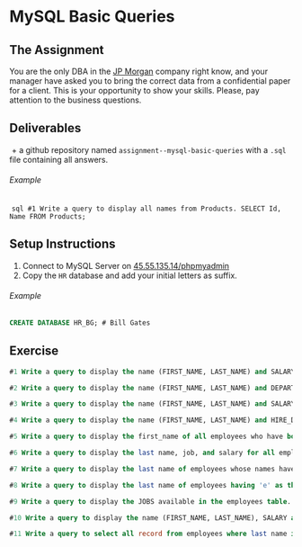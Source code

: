 # MySQL Basic Queries

## The Assignment

You are the only DBA in the [JP Morgan](#) company right know, and your manager have asked you to bring the correct data from a confidential paper for a client. This is your opportunity to show your skills. Please, pay attention to the business questions.

## Deliverables

  + a github repository named `assignment--mysql-basic-queries` with a `.sql` file containing all answers.
  
  ###### Example
  
  ```sql
  #1 Write a query to display all names from Products.
  SELECT Id, Name FROM Products;
  ```

## Setup Instructions

  1. Connect to MySQL Server on [45.55.135.14/phpmyadmin](45.55.135.14/phpmyadmin)
  2. Copy the `HR` database and add your initial letters as suffix.

  ###### Example
  
  ```sql
  CREATE DATABASE HR_BG; # Bill Gates
  ```

## Exercise

  ```sql
  #1 Write a query to display the name (FIRST_NAME, LAST_NAME) and SALARY for all employees whose salary is not in the range $10,000 through $15,000.

  #2 Write a query to display the name (FIRST_NAME, LAST_NAME) and DEPARTMENT_ID of all employees in departments 30 or 100 in ascending order.

  #3 Write a query to display the name (FIRST_NAME, LAST_NAME) and SALARY for all employees whose salary is not in the range $10,000 through $15,000 and are in department 30 or 100.

  #4 Write a query to display the name (FIRST_NAME, LAST_NAME) and HIRE_DATE for all employees who were hired in 1987.

  #5 Write a query to display the first_name of all employees who have both "b" and "c" in their first name.

  #6 Write a query to display the last name, job, and salary for all employees whose job is that of a Programmer (IT_PROG) or a Shipping Clerk (SH_CLERK), and whose salary is not equal to $4,500, $10,000 or $15,000.

  #7 Write a query to display the last name of employees whose names have exactly 6 characters.

  #8 Write a query to display the last name of employees having 'e' as the third character.

  #9 Write a query to display the JOBS available in the employees table.

  #10 Write a query to display the name (FIRST_NAME, LAST_NAME), SALARY and PF (15% of salary) of all employees.

  #11 Write a query to select all record from employees where last name in 'BLAKE', 'SCOTT', 'KING' and 'FORD'.
  ```
